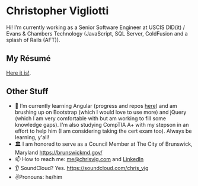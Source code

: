 # Christopher Vigliotti

Hi!  I’m currently working as a Senior Software Engineer at USCIS DID(it) / Evans & Chambers Technology (JavaScript, SQL Server, ColdFusion and a splash of Rails (AFT)).  

## My Résumé

[Here it is!](https://gist.github.com/christophervigliotti/bb4cd6312bd7a8459cff3412f33c71f9).  

## Other Stuff

- 🌱 I’m currently learning Angular (progress and repos [here](https://gist.github.com/christophervigliotti/92e5b3b93cbe9d630d8e9d81b7eb6636)) and am brushing up on Bootstrap (which I would love to use more) and jQuery (which I am very comfortable with but am working to fill some knowledge gaps).  I'm also studying CompTIA A+ with my stepson in an effort to help him (I am considering taking the cert exam too). Always be learning, y'all!
- 🏛️ I am honored to serve as a Council Member at The City of Brunswick, Maryland https://brunswickmd.gov/
- 📫 How to reach me: [me@chrisvig.com](mailto:me@chrisvig.com) and [LinkedIn](https://www.linkedin.com/in/christophervigliotti)
- 👂 SoundCloud? Yes. https://soundcloud.com/chris_vig 
- ✌️Pronouns: he/him
